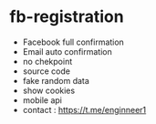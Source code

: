 # fb-registration
- Facebook full confirmation
- Email auto confirmation 
- no chekpoint 
- source code 
- fake random data 
- show cookies 
- mobile api 
- contact : https://t.me/enginneer1 
